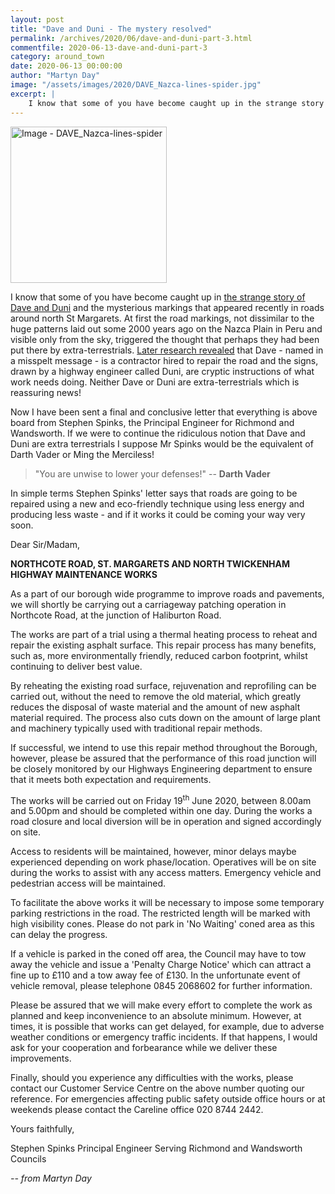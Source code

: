 ```yaml
---
layout: post
title: "Dave and Duni - The mystery resolved"
permalink: /archives/2020/06/dave-and-duni-part-3.html
commentfile: 2020-06-13-dave-and-duni-part-3
category: around_town
date: 2020-06-13 00:00:00
author: "Martyn Day"
image: "/assets/images/2020/DAVE_Nazca-lines-spider.jpg"
excerpt: |
    I know that some of you have become caught up in the strange story of Dave and Duni and the mysterious markings that appeared recently in roads around north St Margarets. At first the road markings, not dissimilar to the huge patterns laid out some 2000 years ago on the Nazca Plain in Peru and visible only from the sky, triggered the thought that perhaps they had been put there by extra-terrestrials.
---
```

<a href="/assets/images/2020/DAVE_Nazca-lines-spider.jpg" title="Click for a larger image"><img src="/assets/images/2020/DAVE_Nazca-lines-spider-thumb.jpg" width="250" alt="Image - DAVE_Nazca-lines-spider"
class="photo right"/></a>

I know that some of you have become caught up in [the strange story of Dave and Duni](/archives/2020/05/who-is-dave.html) and the mysterious markings that appeared recently in roads around north St Margarets. At first the road markings, not dissimilar to the huge patterns laid out some 2000 years ago on the Nazca Plain in Peru and visible only from the sky, triggered the thought that perhaps they had been put there by extra-terrestrials. [Later research revealed](/archives/2020/05/who-is-dave-part-2.html) that Dave - named in a misspelt message - is a contractor hired to repair the road and the signs, drawn by a highway engineer called Duni, are cryptic instructions of what work needs doing. Neither Dave or Duni are extra-terrestrials which is reassuring news!

Now I have been sent a final and conclusive letter that everything is above board from Stephen Spinks, the Principal Engineer for Richmond and Wandsworth. If we were to continue the ridiculous notion that Dave and Duni are extra terrestrials I suppose Mr Spinks would be the equivalent of Darth Vader or Ming the Merciless!

> "You are unwise to lower your defenses!" --  **Darth Vader**

In simple terms Stephen Spinks' letter says that roads are going to be repaired using a new and eco-friendly technique using less energy and producing less waste - and if it works it could be coming your way very soon.

<div markdown="1" class="letter">

Dear Sir/Madam,

**NORTHCOTE ROAD, ST. MARGARETS AND NORTH TWICKENHAM        HIGHWAY MAINTENANCE WORKS**

As a part of our borough wide programme to improve roads and pavements, we will shortly be carrying out a carriageway patching operation in Northcote Road, at the junction of Haliburton Road.

The works are part of a trial using a thermal heating process to reheat and repair the existing asphalt surface. This repair process has many benefits, such as, more environmentally friendly, reduced carbon footprint, whilst continuing to deliver best value.

By reheating the existing road surface, rejuvenation and reprofiling can be carried out, without the need to remove the old material, which greatly reduces the disposal of waste material and the amount of new asphalt material required. The process also cuts down on the amount of large plant and machinery typically used with traditional repair methods.

If successful, we intend to use this repair method throughout the Borough, however, please be assured that the performance of this road junction will be closely monitored by our Highways Engineering department to ensure that it meets both expectation and requirements.

The works will be carried out on Friday 19<sup>th</sup> June 2020, between 8.00am and 5.00pm and should be completed within one day. During the works a road closure and local diversion will be in operation and signed accordingly on site.

Access to residents will be maintained, however, minor delays maybe experienced depending on work phase/location. Operatives will be on site during the works to assist with any access matters. Emergency vehicle and pedestrian access will be maintained.

To facilitate the above works it will be necessary to impose some temporary parking restrictions in the road.  The restricted length will be marked with high visibility cones. Please do not park in 'No Waiting' coned area as this can delay the progress.

If a vehicle is parked in the coned off area, the Council may have to tow away the vehicle and issue a 'Penalty Charge Notice' which can attract a fine up to &pound;110 and a tow away fee of &pound;130. In the unfortunate event of vehicle removal, please telephone 0845 2068602 for further information.

Please be assured that we will make every effort to complete the work as planned and keep inconvenience to an absolute minimum. However, at times, it is possible that works can get delayed, for example, due to adverse weather conditions or emergency traffic incidents. If that happens, I would ask for your cooperation and forbearance while we deliver these improvements.

Finally, should you experience any difficulties with the works, please contact our Customer Service Centre on the above number quoting our reference. For emergencies affecting public safety outside office hours or at weekends please contact the Careline office 020 8744 2442.

Yours faithfully,

Stephen Spinks
Principal Engineer
Serving Richmond and Wandsworth Councils
</div>

<cite>-- from Martyn Day</cite>
